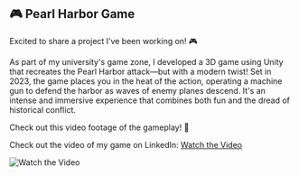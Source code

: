 ## 🎮 Pearl Harbor Game 

Excited to share a project I’ve been working on! 🎮

As part of my university's game zone, I developed a 3D game using Unity that recreates the Pearl Harbor attack—but with a modern twist! Set in 2023, the game places you in the heat of the action, operating a machine gun to defend the harbor as waves of enemy planes descend. It's an intense and immersive experience that combines both fun and the dread of historical conflict.

Check out this video footage of the gameplay! 🎥

Check out the video of my game on LinkedIn: [Watch the Video](https://www.linkedin.com/feed/update/urn:li:activity:7250048979080519680/)


![Watch the Video](https://raw.githubusercontent.com/shehanm95/Pearl-Harbor-Air-Attack-2023-unity3D/blob/main/Assets/work%20size%20template-04.png)
